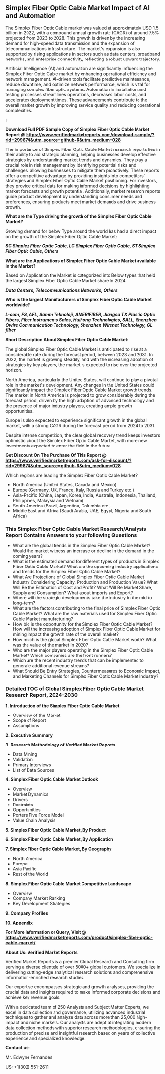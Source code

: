 <h2>Simplex Fiber Optic Cable Market Impact of AI and Automation</h2><p>The Simplex Fiber Optic Cable market was valued at approximately USD 1.5 billion in 2022, with a compound annual growth rate (CAGR) of around 7.5% projected from 2023 to 2028. This growth is driven by the increasing demand for high-speed data transmission and the expansion of telecommunications infrastructure. The market's expansion is also supported by rising applications in sectors such as data centers, broadband networks, and enterprise connectivity, reflecting a robust upward trajectory.</p><p>Artificial Intelligence (AI) and automation are significantly influencing the Simplex Fiber Optic Cable market by enhancing operational efficiency and network management. AI-driven tools facilitate predictive maintenance, reduce downtime, and optimize network performance, which is vital for managing complex fiber optic systems. Automation in installation and testing processes streamlines operations, decreases labor costs, and accelerates deployment times. These advancements contribute to the overall market growth by improving service quality and reducing operational complexities.</p>t</p><p id="" class=""><strong>Download Full PDF Sample Copy of Simplex Fiber Optic Cable Market Report @ <a href="https://www.verifiedmarketreports.com/download-sample/?rid=299674&utm_source=github-R&utm_medium=028" target="_blank">https://www.verifiedmarketreports.com/download-sample/?rid=299674&utm_source=github-R&utm_medium=028</a></strong></p><p>The importance of&nbsp;Simplex Fiber Optic Cable Market research reports lies in their ability to aid strategic planning, helping businesses develop effective strategies by understanding market trends and dynamics. They play a crucial role in risk management by identifying potential risks and challenges, allowing businesses to mitigate them proactively. These reports offer a competitive advantage by providing insights into competitors' strategies and Simplex Fiber Optic Cable Market positioning. For investors, they provide critical data for making informed decisions by highlighting market forecasts and growth potential. Additionally, market research reports guide product development by understanding consumer needs and preferences, ensuring products meet market demands and drive business growth.</p><p><strong>What are the&nbsp;Type driving the growth of the Simplex Fiber Optic Cable Market?</strong></p><p id="" class="">Growing demand for below Type around the world has had a direct impact on the growth of the Simplex Fiber Optic Cable Market:</p><em><strong>SC Simplex Fiber Optic Cable, LC Simplex Fiber Optic Cable, ST Simplex Fiber Optic Cable, Others</strong></em></p><strong>What are the&nbsp;Applications&nbsp;of Simplex Fiber Optic Cable Market available in the Market?</strong></p><p id="" class="">Based on Application the Market is categorized into Below types that held the largest Simplex Fiber Optic Cable Market share In 2024.</p><em><strong>Data Centers, Telecommunications Networks, Others</strong></em></p><strong>Who is the largest Manufacturers of Simplex Fiber Optic Cable Market worldwide?</strong></p><p><em><strong>L-com, FS, AFL, Samm Teknoloji, AMERIFIBER, Jiangsu TX Plastic Optic Fibers, Fiber Instruments Sales, Huihong Technologies, SALL, Shenzhen Owire Communication Technology, Shenzhen Wirenet Technology, GL fiber</strong></em></p><p id="" class=""><strong>Short Description About Simplex Fiber Optic Cable Market:</strong></p><p>The global Simplex Fiber Optic Cable Market is anticipated to rise at a considerable rate during the forecast period, between 2023 and 2031. In 2022, the market is growing steadily, and with the increasing adoption of strategies by key players, the market is expected to rise over the projected horizon.</p><p>North America, particularly the United States, will continue to play a pivotal role in the market's development. Any changes in the United States could significantly impact the Simplex Fiber Optic Cable Market growth trends. The market in North America is projected to grow considerably during the forecast period, driven by the high adoption of advanced technology and the presence of major industry players, creating ample growth opportunities.</p><p>Europe is also expected to experience significant growth in the global market, with a strong CAGR during the forecast period from 2024 to 2031.</p><p>Despite intense competition, the clear global recovery trend keeps investors optimistic about the Simplex Fiber Optic Cable Market, with more new investments expected to enter the field in the future.</p><p id="" class=""><strong>Get Discount On The Purchase Of This Report @ <a href="https://www.verifiedmarketreports.com/ask-for-discount/?rid=299674&utm_source=github-R&utm_medium=028" target="_blank">https://www.verifiedmarketreports.com/ask-for-discount/?rid=299674&utm_source=github-R&utm_medium=028</a></strong></p>Which regions are leading the Simplex Fiber Optic Cable Market?</p><ul><li>North America (United States, Canada and Mexico)</li><li>Europe (Germany, UK, France, Italy, Russia and Turkey etc.)</li><li>Asia-Pacific (China, Japan, Korea, India, Australia, Indonesia, Thailand, Philippines, Malaysia and Vietnam)</li><li>South America (Brazil, Argentina, Columbia etc.)</li><li>Middle East and Africa (Saudi Arabia, UAE, Egypt, Nigeria and South Africa)</li></ul><h3 id="" class="">This Simplex Fiber Optic Cable Market Research/Analysis Report Contains Answers to your following Questions</h3><ul><li>What are the global trends in the Simplex Fiber Optic Cable Market? Would the market witness an increase or decline in the demand in the coming years?</li><li>What is the estimated demand for different types of products in Simplex Fiber Optic Cable Market? What are the upcoming industry applications and trends for the Simplex Fiber Optic Cable Market?</li><li>What Are Projections of Global Simplex Fiber Optic Cable Market Industry Considering Capacity, Production and Production Value? What Will Be the Estimation of Cost and Profit? What Will Be Market Share, Supply and Consumption? What about imports and Export?</li><li>Where will the strategic developments take the industry in the mid to long-term?</li><li>What are the factors contributing to the final price of Simplex Fiber Optic Cable Market? What are the raw materials used for Simplex Fiber Optic Cable Market manufacturing?</li><li>How big is the opportunity for the Simplex Fiber Optic Cable Market? How will the increasing adoption of Simplex Fiber Optic Cable Market for mining impact the growth rate of the overall market?</li><li>How much is the global Simplex Fiber Optic Cable Market worth? What was the value of the market In 2020?</li><li>Who are the major players operating in the Simplex Fiber Optic Cable Market? Which companies are the front runners?</li><li>Which are the recent industry trends that can be implemented to generate additional revenue streams?</li><li>What Should Be Entry Strategies, Countermeasures to Economic Impact, and Marketing Channels for Simplex Fiber Optic Cable Market Industry?</li></ul><h3 id="" class="">Detailed TOC of Global Simplex Fiber Optic Cable Market Research Report, 2024-2030</h3><p id="" class=""><strong>1. Introduction of the Simplex Fiber Optic Cable Market</strong></p><ul><li>Overview of the Market</li><li>Scope of Report</li><li>Assumptions</li></ul><p id="" class=""><strong>2. Executive Summary</strong></p><p id="" class=""><strong>3. Research Methodology of Verified Market Reports</strong></p><ul><li>Data Mining</li><li>Validation</li><li>Primary Interviews</li><li>List of Data Sources</li></ul><p id="" class=""><strong>4. Simplex Fiber Optic Cable Market Outlook</strong></p><ul><li>Overview</li><li>Market Dynamics</li><li>Drivers</li><li>Restraints</li><li>Opportunities</li><li>Porters Five Force Model</li><li>Value Chain Analysis</li></ul><p id="" class=""><strong>5. Simplex Fiber Optic Cable Market, By Product</strong></p><p id="" class=""><strong>6. Simplex Fiber Optic Cable Market, By Application</strong></p><p id="" class=""><strong>7. Simplex Fiber Optic Cable Market, By Geography</strong></p><ul><li>North America</li><li>Europe</li><li>Asia Pacific</li><li>Rest of the World</li></ul><p id="" class=""><strong>8. Simplex Fiber Optic Cable Market Competitive Landscape</strong></p><ul><li>Overview</li><li>Company Market Ranking</li><li>Key Development Strategies</li></ul><p id="" class=""><strong>9. Company Profiles</strong></p><p id="" class=""><strong>10. Appendix</strong></p><p id="" class=""><strong>For More Information or Query, Visit @ <a href="https://www.verifiedmarketreports.com/product/simplex-fiber-optic-cable-market/" target="_blank">https://www.verifiedmarketreports.com/product/simplex-fiber-optic-cable-market/</a></strong></p><p id="" class=""><strong>About Us: Verified Market Reports</strong></p><p id="" class="">Verified Market Reports is a premier Global Research and Consulting firm serving a diverse clientele of over 5000+ global customers. We specialize in delivering cutting-edge analytical research solutions and comprehensive information-enriched research studies.</p><p id="" class="">Our expertise encompasses strategic and growth analyses, providing the crucial data and insights required to make informed corporate decisions and achieve key revenue goals.</p><p id="" class="">With a dedicated team of 250 Analysts and Subject Matter Experts, we excel in data collection and governance, utilizing advanced industrial techniques to gather and analyze data across more than 25,000 high-impact and niche markets. Our analysts are adept at integrating modern data collection methods with superior research methodologies, ensuring the production of precise and insightful research based on years of collective experience and specialized knowledge.</p><p id="" class=""><strong>Contact us:</strong></p><p id="" class="">Mr. Edwyne Fernandes</p><p id="" class="">US: +1(302) 551-2611</p>